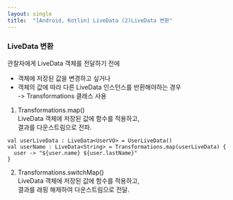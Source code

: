 ```yaml
---
layout: single
title:  "[Android, Kotlin] LiveData (2)LiveData 변환"
---
```


### LiveData 변환   
관찰자에게 LiveData 객체를 전달하기 전에   
- 객체에 저장된 값을 변경하고 싶거나   
- 객체의 값에 따라 다른 LiveData 인스턴스를 반환해야하는 경우   
-> Transformations 클래스 사용   
   
1. Transformations.map()   
LiveData 객체에 저장된 값에 함수를 적용하고,   
결과를 다운스트림으로 전파.   
```
val userLiveData : LiveData<UserVO> = UserLiveData()
val userName : LiveData<String> = Transformations.map(userLiveData) {
  user -> "${user.name} ${user.lastName}" 
}
```   


2. Transformations.switchMap()   
LiveData 객체에 저장된 값에 함수를 적용하고,   
결과를 래핑 해제하여 다운스트림으로 전달.   
   

